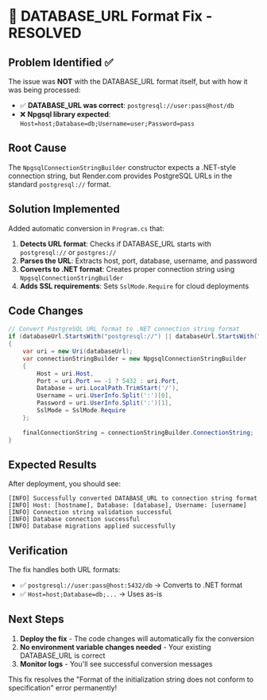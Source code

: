 # 🔧 DATABASE_URL Format Fix - RESOLVED

## Problem Identified ✅
The issue was **NOT** with the DATABASE_URL format itself, but with how it was being processed:

- ✅ **DATABASE_URL was correct**: `postgresql://user:pass@host/db`
- ❌ **Npgsql library expected**: `Host=host;Database=db;Username=user;Password=pass`

## Root Cause
The `NpgsqlConnectionStringBuilder` constructor expects a .NET-style connection string, but Render.com provides PostgreSQL URLs in the standard `postgresql://` format.

## Solution Implemented
Added automatic conversion in `Program.cs` that:

1. **Detects URL format**: Checks if DATABASE_URL starts with `postgresql://` or `postgres://`
2. **Parses the URL**: Extracts host, port, database, username, and password
3. **Converts to .NET format**: Creates proper connection string using `NpgsqlConnectionStringBuilder`
4. **Adds SSL requirements**: Sets `SslMode.Require` for cloud deployments

## Code Changes
```csharp
// Convert PostgreSQL URL format to .NET connection string format
if (databaseUrl.StartsWith("postgresql://") || databaseUrl.StartsWith("postgres://"))
{
    var uri = new Uri(databaseUrl);
    var connectionStringBuilder = new NpgsqlConnectionStringBuilder
    {
        Host = uri.Host,
        Port = uri.Port == -1 ? 5432 : uri.Port,
        Database = uri.LocalPath.TrimStart('/'),
        Username = uri.UserInfo.Split(':')[0],
        Password = uri.UserInfo.Split(':')[1],
        SslMode = SslMode.Require
    };
    
    finalConnectionString = connectionStringBuilder.ConnectionString;
}
```

## Expected Results
After deployment, you should see:
```
[INFO] Successfully converted DATABASE_URL to connection string format
[INFO] Host: [hostname], Database: [database], Username: [username]
[INFO] Connection string validation successful
[INFO] Database connection successful
[INFO] Database migrations applied successfully
```

## Verification
The fix handles both URL formats:
- ✅ `postgresql://user:pass@host:5432/db` → Converts to .NET format
- ✅ `Host=host;Database=db;...` → Uses as-is

## Next Steps
1. **Deploy the fix** - The code changes will automatically fix the conversion
2. **No environment variable changes needed** - Your existing DATABASE_URL is correct
3. **Monitor logs** - You'll see successful conversion messages

This fix resolves the "Format of the initialization string does not conform to specification" error permanently!
